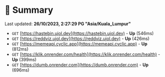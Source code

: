 # 📖 Summary
Last updated: **26/10/2023, 2:27:29 PG "Asia/Kuala_Lumpur"**

- `GET` [https://hastebin.ujol.dev](https://hastebin.ujol.dev) - **Up** (546ms)
- `GET` [https://reddviz.ujol.dev](https://reddviz.ujol.dev) - **Up** (426ms)
- `GET` [https://memeapi.cyclic.app](https://memeapi.cyclic.app) - **Up** (812ms)
- `GET` [https://klik.onrender.com/health](https://klik.onrender.com/health) - **Up** (399ms)
- `GET` [https://dumb.onrender.com](https://dumb.onrender.com) - **Up** (696ms)

